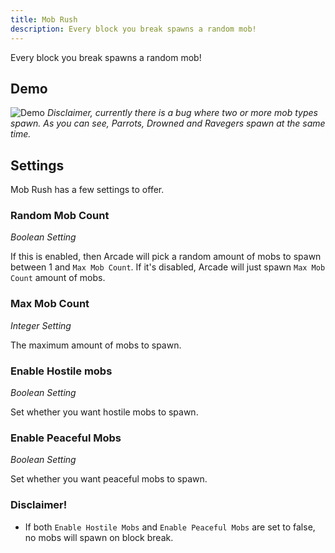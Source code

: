 ```yaml
---
title: Mob Rush
description: Every block you break spawns a random mob!
---
```


Every block you break spawns a random mob!

## Demo
![Demo](/mobrushdemo.gif)
*Disclaimer, currently there is a bug where two or more mob types spawn.*
*As you can see, Parrots, Drowned and Ravegers spawn at the same time.*

## Settings

Mob Rush has a few settings to offer.

### Random Mob Count
*Boolean Setting*

If this is enabled, then Arcade will pick a random amount of mobs to spawn between 1 and `Max Mob Count`.
If it's disabled, Arcade will just spawn `Max Mob Count` amount of mobs.

### Max Mob Count
*Integer Setting*

The maximum amount of mobs to spawn.

### Enable Hostile mobs
*Boolean Setting*

Set whether you want hostile mobs to spawn.

### Enable Peaceful Mobs
*Boolean Setting*

Set whether you want peaceful mobs to spawn.

### Disclaimer!

- If both `Enable Hostile Mobs` and `Enable Peaceful Mobs` are set to false, no mobs will spawn on block break.

